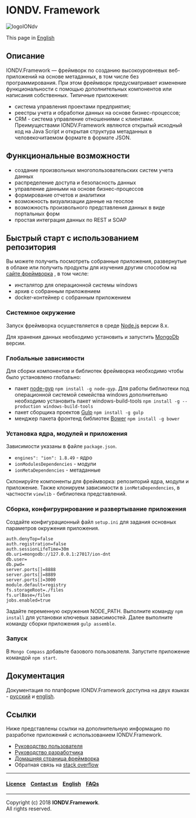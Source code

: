 # IONDV. Framework 

![logoIONdv](https://jobfilter.ru/uploaded_files/images/2017/01/24/159101/sm_U5eOsz95kjNWf_I7.png)  

This page in [English](/README.md/)

## Описание 
IONDV.Framework —  фреймворк по созданию высокоуровневых веб-приложений на основе метаданных, в том числе без программирования. При этом фреймворк предусматривает изменение функциональности с помощью дополнительных компонентов или написания собственных. Типичные приложения:
* система управления проектами предприятия;
* реестры учета и обработки данных на основе бизнес-процессов;
* CRM - система управление отношениями с клиентами.
Преимуществами IONDV.Framework являются открытый исходный код на Java Script и открытая структура метаданных в человекочитаемом формате в формате JSON.


## Функциональные возможности  

* создание произвольных многопользовательских систем учета данных
* распределение доступа и безопасность данных
* управление данными на основе бизнес-процессов
* формирование отчетов и аналитики
* возможность визуализации данные на геослое
* возможность произвольного представления данных в виде портальных форм
* простая интеграция данных по REST и SOAP 

## Быстрый старт с использованием репозитория
Вы можете получить посмотреть собранные приложения, развернутые в облаке или получить продукты для изучения другим способом на [сайте фреймворка](https://iondv.com) , в том числе:
* инсталятор для операционной системы windows
* архив с собранным приложением
* docker-контейнер с собранным приложением

### Cистемное окружение
Запуск фреймворка осуществляется в среде [Node.js](<https://nodejs.org/en/>) версии 8.x.

Для хранения данных необходимо установить и запустить [MongoDb](https://www.mongodb.org/) версии.

### Глобальные зависимости
Для сборки компонентов и библиотек фреймворка необходимо чтобы было установлено глобально:
* пакет [node-gyp](<https://github.com/nodejs/node-gyp>) `npm install -g node-gyp`. Для работы библиотеки под операционной системой семейства windows дополнительно необходимо установить пакет windows-build-tools `npm install -g --production windows-build-tools`
* пакет сборщика проектов [Gulp](<http://gulpjs.com/>) `npm install -g gulp`
* менджер пакета фронтенд библиотек [Bower](<https://bower.io>) `npm install -g bower`

### Установка ядра, модулей и приложения
Зависимости указаны в файле `package.json`.   
* `engines": "ion": 1.8.49` - ядро  
* `ionModulesDependencies` - модули  
* `ionMetaDependencies` - метаданные  

Склонируйте компоненты для фреймворка: репозиторий ядра, модули и приложение. Также клонируем зависимости в `ionMetaDependencies`, в частности `viewlib` - библиотека представлений. 



### Сборка, конфигрурирование и развертывание приложения
Создайте конфигурационный файл `setup.ini` для задания основных параметров окружения приложения. 

```
auth.denyTop=false
auth.registration=false
auth.sessionLifeTime=30m
db.uri=mongodb://127.0.0.1:27017/ion-dnt
db.user=
db.pwd=
server.ports[]=8888
server.ports[]=8889
server.ports[]=3000
module.default=registry
fs.storageRoot=./files
fs.urlBase=/files
jobs.enabled=true

```
Задайте переменную окружения NODE_PATH. Выполните команду `npm install` для установки ключевых зависимостей. Далее выполните команду сборки приложения `gulp assemble`. 
### Запуск
В `Mongo Compass` добавьте базового пользователя. Запустите приложение командой `npm start`. 

## Документация 
Документация по платформе IONDV.Framework доступна на двух языках  - [русский](/docs/ru/index.md) и [english](/docs/en/index.md).

## Ссылки
Ниже представлены ссылки на дополнительную информацию по разработке приложений с использованием IONDV.Framework.
* [Руководство пользователя](/docs/ru/manuals/user_manual.md)
* [Руководство разработчика](/docs/ru/manuals/dev_manual.md)
* [Домашняя страница фреймворка](https://iondv.com/)
* Обратная связь на [stack overflow](https://stackoverflow.com/search?q=iondv)


--------------------------------------------------------------------------  


 #### [Licence](/LICENСE.md) &ensp;  [Contact us](https://iondv.com) &ensp;  [English](/README.md)   &ensp; [FAQs](/faqs.md)          



--------------------------------------------------------------------------  

Copyright (c) 2018 **IONDV.Framework**.  
All rights reserved. 


